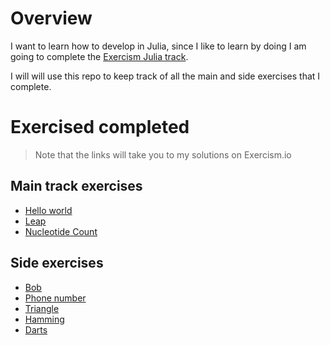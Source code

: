 # Overview

I want to learn how to develop in Julia, since I like to learn by doing I am going to complete the [Exercism Julia track](https://exercism.io/tracks/julia).

I will will use this repo to keep track of all the main and side exercises that I complete.

# Exercised completed

> Note that the links will take you to my solutions on Exercism.io

## Main track exercises

- [Hello world](https://exercism.io/tracks/julia/exercises/hello-world/solutions/fdf5d96d26ae412f8574577668cb6f51)
- [Leap](https://exercism.io/tracks/julia/exercises/leap/solutions/5f211899fa68481aa4075cf01e32d93a)
- [Nucleotide Count]()

## Side exercises

- [Bob](https://exercism.io/tracks/julia/exercises/bob/solutions/4d8a3868c47d45b4b1036420ea910668)
- [Phone number](https://exercism.io/tracks/julia/exercises/phone-number/solutions/3f15361d3c85405287611c91f13ba720)
- [Triangle](https://exercism.io/tracks/julia/exercises/triangle/solutions/9f69ffcdcf2d4d10ac514fbec9e52863)
- [Hamming](https://exercism.io/tracks/julia/exercises/hamming/solutions/3c3e491639f8418b9bdb1acecc14d6c8)
- [Darts](https://exercism.io/tracks/julia/exercises/darts/solutions/96c1ceda6312429397b406c89b7d3ee4)
